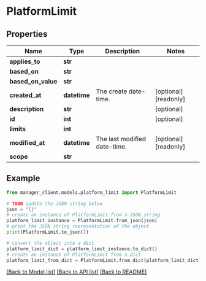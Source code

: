# PlatformLimit


## Properties

Name | Type | Description | Notes
------------ | ------------- | ------------- | -------------
**applies_to** | **str** |  | 
**based_on** | **str** |  | 
**based_on_value** | **str** |  | 
**created_at** | **datetime** | The create date-time. | [optional] [readonly] 
**description** | **str** |  | [optional] 
**id** | **int** |  | [optional] 
**limits** | **int** |  | 
**modified_at** | **datetime** | The last modified date-time. | [optional] [readonly] 
**scope** | **str** |  | 

## Example

```python
from manager_client.models.platform_limit import PlatformLimit

# TODO update the JSON string below
json = "{}"
# create an instance of PlatformLimit from a JSON string
platform_limit_instance = PlatformLimit.from_json(json)
# print the JSON string representation of the object
print(PlatformLimit.to_json())

# convert the object into a dict
platform_limit_dict = platform_limit_instance.to_dict()
# create an instance of PlatformLimit from a dict
platform_limit_from_dict = PlatformLimit.from_dict(platform_limit_dict)
```
[[Back to Model list]](../README.md#documentation-for-models) [[Back to API list]](../README.md#documentation-for-api-endpoints) [[Back to README]](../README.md)


